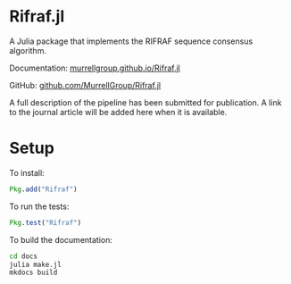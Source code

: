 Rifraf.jl
=========

A Julia package that implements the RIFRAF sequence consensus
algorithm.

Documentation: [murrellgroup.github.io/Rifraf.jl](https://murrellgroup.github.io/Rifraf.jl/)

GitHub: [github.com/MurrellGroup/Rifraf.jl](https://github.com/MurrellGroup/Rifraf.jl/)

A full description of the pipeline has been submitted for
publication. A link to the journal article will be added here when it
is available.

Setup
=====

To install:

```julia
Pkg.add("Rifraf")
```

To run the tests:

```julia
Pkg.test("Rifraf")
```

To build the documentation:

```bash
cd docs
julia make.jl
mkdocs build
```